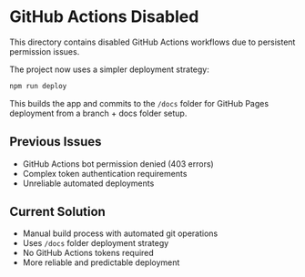 # GitHub Actions Disabled

This directory contains disabled GitHub Actions workflows due to persistent permission issues.

The project now uses a simpler deployment strategy:

```bash
npm run deploy
```

This builds the app and commits to the `/docs` folder for GitHub Pages deployment from a branch + docs folder setup.

## Previous Issues
- GitHub Actions bot permission denied (403 errors)
- Complex token authentication requirements
- Unreliable automated deployments

## Current Solution
- Manual build process with automated git operations
- Uses `/docs` folder deployment strategy
- No GitHub Actions tokens required
- More reliable and predictable deployment
